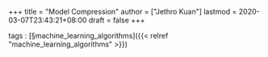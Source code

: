 +++
title = "Model Compression"
author = ["Jethro Kuan"]
lastmod = 2020-03-07T23:43:21+08:00
draft = false
+++

tags
: [§machine\_learning\_algorithms]({{< relref "machine_learning_algorithms" >}})
